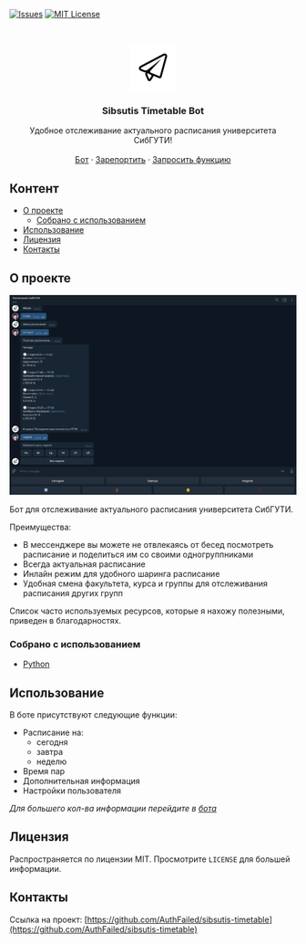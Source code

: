 [![Issues][issues-shield]][issues-url]
[![MIT License][license-shield]][license-url]



<!-- PROJECT LOGO -->
<br />
<p align="center">
  <a href="https://github.com/AuthFailed/sibsutis-timetable">
    <img src="images/icon.png" alt="Logo" width="80" height="80">
  </a>

  <h3 align="center">Sibsutis Timetable Bot</h3>

  <p align="center">
    Удобное отслеживание актуального расписания университета СибГУТИ!
    <br />
    <br />
    <a href="https://github.com/AuthFailed/sibsutis-timetable">Бот</a>
    ·
    <a href="https://github.com/AuthFailed/sibsutis-timetable/issues">Зарепортить</a>
    ·
    <a href="https://github.com/AuthFailed/sibsutis-timetable/issues">Запросить функцию</a>
  </p>
</p>



<!-- КОНТЕНТ -->
## Контент

* [О проекте](#о-проекте)
  * [Собрано с использованием](#собрано-с-использованием)
* [Использование](#использование)
* [Лицензия](#лицензия)
* [Контакты](#контакты)



<!-- О ПРОЕКТЕ -->
## О проекте

[![Product Name Screen Shot][product-screenshot]](https://t.me/sibsutis-timetable)

Бот для отслеживание актуального расписания университета СибГУТИ.

Преимущества:
* В мессенджере вы можете не отвлекаясь от бесед посмотреть расписание и поделиться им со своими одногруппниками
* Всегда актуальная расписание
* Инлайн режим для удобного шаринга расписание
* Удобная смена факультета, курса и группы для отслеживания расписания других групп

Список часто используемых ресурсов, которые я нахожу полезными, приведен в благодарностях.

### Собрано с использованием
* [Python](https://www.python.org/)


<!-- ИСПОЛЬЗОВАНИЕ -->
## Использование

В боте присутствуют следующие функции:
* Расписание на:
  * сегодня
  * завтра
  * неделю
* Время пар
* Дополнительная информация
* Настройки пользователя

_Для большего кол-ва информации перейдите в [бота](htpps://t.me/sibsutis_bot)_



<!-- ЛИЦЕНЗИЯ -->
## Лицензия

Распространяется по лицензии MIT. Просмотрите `LICENSE` для большей информации.



<!-- КОНТАКТ -->
## Контакты

Ссылка на проект: [https://github.com/AuthFailed/sibsutis-timetable](https://github.com/AuthFailed/sibsutis-timetable)



<!-- MARKDOWN LINKS & IMAGES -->
<!-- https://www.markdownguide.org/basic-syntax/#reference-style-links -->
[issues-shield]: https://img.shields.io/github/issues/othneildrew/Best-README-Template.svg?style=flat-square
[issues-url]: https://github.com/othneildrew/Best-README-Template/issues
[product-screenshot]: images/screenshot.png
[license-shield]: https://img.shields.io/github/license/othneildrew/Best-README-Template.svg?style=flat-square
[license-url]: https://github.com/AuthFailed/nCoV-tgbot/blob/master/LICENSE.txt

